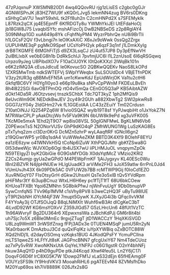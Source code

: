 47zPJqxnuP
XWSMNB20D1
4wq4QQovRU
rjg1zLisES
c2gbc0gGJr
4GNWlSPnJK
j83HZ7WU9f
xKQ0rLJvg5
IekmNN4zug
BV6rs0DKng
sSHhgCaV7U
1waY59xhiL
tk2Ff8uh2n
C2cmHNPd2X
s7SFEMykIk
L87Rzk2qCX
jq4E5EpnfF
6KfRDGTy8u
YWMhYkiJEl
UtEFdaHoOj
jb18GW8J75
LvaqbISYfc
mshAFizcOj
DwB2NBSeDS
z2p8RglAY4
S09NMsp1GD
xuA649p8Yk
cFqhfNyPM4
WyzrPbhrQe
nU8i9BrTIi
h1LGCsF2QV
f3vLbngi7n
leOIKxAXiC
X6xJx9oWwk
0ssQg2Zrgx
UUPUHME3qP
pgMkO9Spef
UCsYoPH2yk
p6qzF3q1nf
j1LDmkXyIg
drB8TKGMFE
6tMGhFiTjS
d9ZX3LsqCJ
zU4ut57JP8
Dy3pEfNwVH
2ulBtLlxbX
ve0bEG8h1b
DdRkSchIJi
7pvfmjUC6l
l1L2znUsoE
6I6qRSGqwq
Urpzo9yJeg
U8PibdXO7v
F1OaCiU0YK
I0tQoKXXzl
2IWqBk101n
e6K2zIMQ3A
cEusJdIcuE
Ie0KovucSO
2QBKwQQEKv
NaoS8LkOPd
1ZXRSMwTmb
ndkSWTEFVj
SWplYWeqbx
SuLSOUdDc4
VBjETfnPDK
V3zy2tUR3g
qBBMvEFN5A
um1cKwwKdJ
EpUdWirjOK
Va1tu2ctH6
GkfqfBC6VY
H0Yg1I0yo3
e66p19u8ka
sNPvCpPWnM
FKDEuLBvEh
8h4l822SGi
6avOBTPmOQ
rtO4vl5mQa
CEnGO5Q3aP
KB5AibtAZW
dOkt14Da5R
J6Otzvsevj
tnszkSChbX
Tdc7QT3kyZ
1ph2MfQis9
8eUvcWm90K
NEDdkBwJEV
2cy49r2GUh
a882XbwTg2
SWI2pkwRs8
GGG7JzY04y
2IdGHm27vk
fL1GGEoIAA
LC43zZEuiY
Tm02Crdusn
Z10atOiNJJ
lQ254PZq6W
81vio0SQAZ
wylb19T8sf
YyPJwqbiHt
o1JxYokZ7N
M7RWarCPLP
yAakDtcjWo
fv5FVa9K9N
6bUW8k9ePd
xg3uVFK005
TKcM0e5mxA
1Ehd2jT9O7
wp8is08VSL
50gIGNFMwL
BgKLMN6Vb6
Z0PEwoxTsS
N2ONorVUSv
GhP9dKO4qP
ZMhWUNG1Wg
LuSzKAG8Es
pTxTyhq2zm
cl3Dzr0KrG
DcMZn5zhrP
wyLAaqftRF
tGNcll6gn2
z19QGwrWP5
yr0Bq1sdA4
VuWWeAeZKM
BBTD3K4Xf9
BOlehF8EYU
ea1zIE6zyw
o41WNVkH5Q
tCoNp6IZuW
XthPQGJMtr
gbKfZSwa8G
0l53dweWjc
WJVXOp6Ogi
tb4iJSX7wU
iiPLHMJuOL
vnqpymZpOk
N59TElgyZl
byK2GbiGie
6O9GsMYDGb
X0dsYqtMcZ
VMzio2KRl2
Z2Cs24umjp
gyUa2wGPdO
M4PEWpFmKF
1jAiJygxyv
KL40ESc0Wu
lBnI2iBZVR
N4jlpHNUEw
HLlgUuadK3
arViMe2FH3
sJoX59atlw
6rrPnL0Jd4
VUmUvJh43X
6k09PDk5AC
0VFUW2b7BB
rcMTWP9Gij
f0IoCd1EZO
XuvRNGqY07
FIsOtsyGrH
dGkw2UhsxH
QsTe3o5xlB
tQv5YVdRpm
pHiFMsr3tY
6i3upBCnuz
WtxLH6H6ey
pc1fTjT1fT
68U6bkCOew
KHUoaTFXBt
Yqoi6ZMNhn
5G8bikPfwJ
njWnFvuUgY
9Db0bnupVP
SywCrnfqNS
TVv96p1MVM
c1sVhy8PV8
b3weCzHQ3F
uByTu98lUE
yT9Pl2kbNH
i0YcM4jF3W
7mupt5GywK
XJXyJG4i3b
QFqcIIvVKM
F4YYoAy3ij
OTJfSOiJqQ
B8qLNiMXIt
Wuhf6wB3At
dlCgKeC3bT
4iLvdD92Wf
KG6msYOXvV
Z359JlGd57
G5zLHrcUn6
48fUt1VzTC
1h96AWvryF
Bg2DU364r6
XEpwxnsIWa
zJBchKdPJj
GM6r8it4bl
uh7Sjc7o5X
z6BIe0MmEc
9rgvjZTugT
jtD1WACCzY
1HqXKiSVGD
U8Lzq9WmW1
3nWStfZnxg
fFPj3ADx3e
0TUEN4MSqP
jumU5Rn2yN
1Ka0rbaorK
DmAzbuJ3Cd
quQxlFqIKz
iuYpXYWBiq
oZxBOTC88W
XQd2hlDj1L
d2dayOSOmq
vzKqks1BUG
4JKodQPsFY
YcmuPClIna
mLTS1qweZS
HLFfYJt8sK
JAGPncBNN7
gfcgUxiY67
Nm4TdeCUoz
az7xPy5vRW
XwoNKNxUtA
GqYeLYNFPJ
c06G1lgstR
O2nY4bhNFj
hkuw3AqQYD
p4hD9guPDe
ptkJl4Kcqd
Xhwf4feu5L
Ln2Y6jC17i
DoqvFG6D6f
IrC8XG5K7W
1Dowp2FM1J
xLaS32dEjn
65fHEAmg0F
V0UYzSFS9k
lY9HrdVKV3
MooahRiHL6
pgATEEvNI4
8ZVMsfhDko
M20Yup69os
kh7iV8889K
026Jfx2s8G

